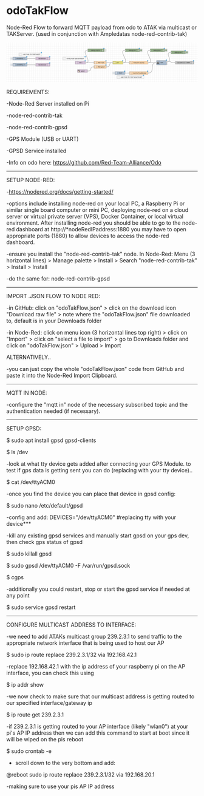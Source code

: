 # odoTakFlow
Node-Red Flow to forward MQTT payload from odo to ATAK via multicast or TAKServer. (used in conjunction with Ampledatas node-red-contrib-tak)

![node red flow](/odoTakFlow.png?raw=true "Node Red Flow")

REQUIREMENTS:

-Node-Red Server installed on Pi

-node-red-contrib-tak

-node-red-contrib-gpsd

-GPS Module (USB or UART)

-GPSD Service installed

-Info on odo here: https://github.com/Red-Team-Alliance/Odo

-----------------------------------------------

SETUP NODE-RED:

-https://nodered.org/docs/getting-started/

-options include installing node-red on your local PC, a Raspberry Pi or similar single board computer or mini PC, deploying node-red on a cloud server or virtual private server (VPS), Docker Container, or local virtual environment. After installing node-red you should be able to go to the node-red dashboard at http://*nodeRedIPaddress:1880 you may have to open appropriate ports (1880) to allow devices to access the node-red dashboard.

-ensure you install the "node-red-contrib-tak" node. In Node-Red: Menu (3 horizontal lines) > Manage palette > Install > Search "node-red-contrib-tak" > Install > Install

-do the same for: node-red-contrib-gpsd

--------------------------------------------------

IMPORT .JSON FLOW TO NODE RED:

-in GitHub: click on "odoTakFlow.json" > click on the download icon "Download raw file" > note where the "odoTakFlow.json" file downloaded to, default is in your Downloads folder

-in Node-Red: click on menu icon (3 horizontal lines top right) > click on "Import" > click on "select a file to import" > go to Downloads folder and click on "odoTakFlow.json" > Upload > Import

ALTERNATIVELY..

-you can just copy the whole "odoTakFlow.json" code from GitHub and paste it into the Node-Red Import Clipboard.

--------------------------------------------------

MQTT IN NODE:

-configure the "mqtt in" node of the necessary subscribed topic and the authentication needed (if necessary).

---------------------------------------------------

SETUP GPSD:

$ sudo apt install gpsd gpsd-clients

$ ls /dev

-look at what tty device gets added after connecting your GPS Module. to test if gps data is getting sent you can do (replacing with your tty device)..

$ cat /dev/ttyACM0

-once you find the device you can place that device in gpsd config:

$ sudo nano /etc/default/gpsd

-config and add: DEVICES="/dev/ttyACM0" #replacing tty with your device***

-kill any existing gpsd services and manually start gpsd on your gps dev, then check gps status of gpsd

$ sudo killall gpsd

$ sudo gpsd /dev/ttyACM0 -F /var/run/gpsd.sock

$ cgps

-additionally you could restart, stop or start the gpsd service if needed at any point

$ sudo service gpsd restart

---------------------------------------------

CONFIGURE MULTICAST ADDRESS TO INTERFACE:

-we need to add ATAKs multicast group 239.2.3.1 to send traffic to the appropriate network interface that is being used to host our AP

$ sudo ip route replace 239.2.3.1/32 via 192.168.42.1

-replace 192.168.42.1 with the ip address of your raspberry pi on the AP interface, you can check this using

$ ip addr show

-we now check to make sure that our multicast address is getting routed to our specified interface/gateway ip

$ ip route get 239.2.3.1

-if 239.2.3.1 is getting routed to your AP interface (likely "wlan0") at your pi's AP IP address then we can add this command to start at boot since it will be wiped on the pis reboot

$ sudo crontab -e

- scroll down to the very bottom and add:

@reboot sudo ip route replace 239.2.3.1/32 via 192.168.20.1

-making sure to use your pis AP IP address









